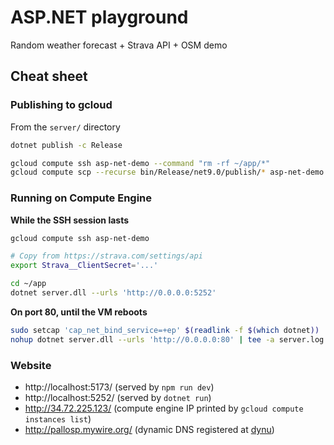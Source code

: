 # ASP.NET playground

Random weather forecast + Strava API + OSM demo

## Cheat sheet

### Publishing to gcloud

From the `server/` directory

```sh
dotnet publish -c Release

gcloud compute ssh asp-net-demo --command "rm -rf ~/app/*"
gcloud compute scp --recurse bin/Release/net9.0/publish/* asp-net-demo:~/app
```

### Running on Compute Engine

**While the SSH session lasts**

```sh
gcloud compute ssh asp-net-demo

# Copy from https://strava.com/settings/api
export Strava__ClientSecret='...'

cd ~/app
dotnet server.dll --urls 'http://0.0.0.0:5252'
```

**On port 80, until the VM reboots**

```sh
sudo setcap 'cap_net_bind_service=+ep' $(readlink -f $(which dotnet))
nohup dotnet server.dll --urls 'http://0.0.0.0:80' | tee -a server.log
```

### Website

- http://localhost:5173/ (served by `npm run dev`)
- http://localhost:5252/ (served by `dotnet run`)
- http://34.72.225.123/ (compute engine IP printed by
  `gcloud compute instances list`)
- http://pallosp.mywire.org/ (dynamic DNS registered at
  [dynu](https://www.dynu.com/))
